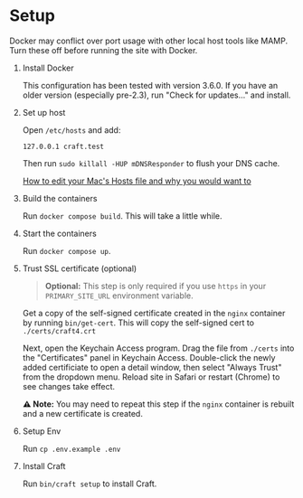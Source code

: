 # Setup

Docker may conflict over port usage with other local host tools like MAMP. Turn these off before running the site with Docker.

1. Install Docker

   This configuration has been tested with version 3.6.0. If you have an older version (especially pre-2.3), run "Check for updates..." and install.

1. Set up host

   Open `/etc/hosts` and add:

   ```
   127.0.0.1 craft.test
   ```

   Then run `sudo killall -HUP mDNSResponder` to flush your DNS cache.

   [How to edit your Mac's Hosts file and why you would want to](https://www.imore.com/how-edit-your-macs-hosts-file-and-why-you-would-want)

1. Build the containers

   Run `docker compose build`. This will take a little while.

1. Start the containers

   Run `docker compose up`.

1. Trust SSL certificate (optional)

   > **Optional:** This step is only required if you use `https` in your `PRIMARY_SITE_URL` environment variable.

   Get a copy of the self-signed certificate created in the `nginx` container by running `bin/get-cert`. This will copy the self-signed cert to `./certs/craft4.crt`

   Next, open the Keychain Access program. Drag the file from `./certs` into the "Certificates" panel in Keychain Access. Double-click the newly added certificiate to open a detail window, then select "Always Trust" from the dropdown menu. Reload site in Safari or restart (Chrome) to see changes take effect.

   **⚠️ Note:** You may need to repeat this step if the `nginx` container is rebuilt and a new certificate is created.

1. Setup Env

   Run `cp .env.example .env`

1. Install Craft

   Run `bin/craft setup` to install Craft.
